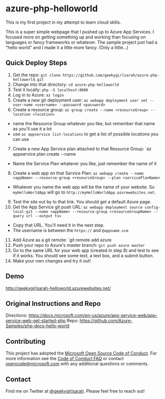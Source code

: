 # azure-php-helloworld

This is my first project in my attempt to learn cloud skills.

This is a super simple webpage that I pushed up to Azure App Services. I focused more on getting something up and working than focusing on languages or fancy frameworks or whatever. The sample project just had a "hello world" and I made it a little more fancy. (Only a little...)

## Quick Deploy Steps

1. Get the repo: `git clone https://github.com/geekygirlsarah/azure-php-helloworld.git`
2. Change into that directory: `cd azure-php-helloworld`
3. Test it locally: `php -S localhost:8080`
4. Log in to Azure: `az login`
5. Create a new git deployment user: `az webapp deployment user set --user-name <username> --password <password>`
6. Create a resource group: `az group create --name <resourceGroup> --location <location>`
  * name the Resource Group whatever you like, but remember that name as you'll use it a lot
  * use `az appservice list-locations` to get a list of possible locations you can use
7. Create a new App Service plan attached to that Resource Group: `az appservice plan create --name <servicePlanName>
  * Name the Service Plan whatever you like, just remember the name of it
8. Create a web app on that Service Plan: `az webapp create --name <appName> --resource-group <resourceGroup> --plan <servicePlanName>`
  * Whatever you name the web app will be the name of your website. So `myHelloWorldApp` will go to `http://myHelloWorldApp.azurewebsites.net`.
9. Test the site out by to that link. You should get a default Azure page.
10. Get the App Service git push URL: `az webapp deployment source config-local-git --name <appName> --resource-group <resourceGroupName> --query url --output tsv`
  * Copy that URL. You'll need it in the next step.
  * The username is between the `https://` and `@appname.scm`
11. Add Azure as a git remote: `git remote add azure <URL>
12. Push your repo to Azure's master branch: `git push azure master`
13. Go to the same URL for your web app (created in step 8) and test to see if it works. You should see some text, a text box, and a submit button.
14. Make your own changes and try it out!


## Demo
http://geekygirlsarah-helloworld.azurewebsites.net/

## Original Instructions and Repo
Directions: https://docs.microsoft.com/en-us/azure/app-service-web/app-service-web-get-started-php
Repo: https://github.com/Azure-Samples/php-docs-hello-world

## Contributing

This project has adopted the [Microsoft Open Source Code of Conduct](https://opensource.microsoft.com/codeofconduct/). For more information see the [Code of Conduct FAQ](https://opensource.microsoft.com/codeofconduct/faq/) or contact [opencode@microsoft.com](mailto:opencode@microsoft.com) with any additional questions or comments.

## Contact

Find me on Twitter at [@geekygirlsarah](https://twitter.com/geekygirlsarah). Please feel free to reach out!
